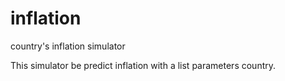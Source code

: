 # inflation
 country's inflation simulator

This simulator be predict inflation with a list parameters country.
